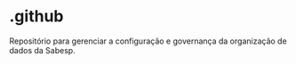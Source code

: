 # .github
Repositório para gerenciar a configuração e governança da organização de dados da Sabesp.

